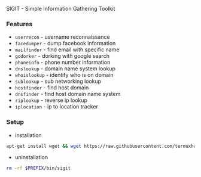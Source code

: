 SIGIT - Simple Information Gathering Toolkit

### Features
- ```userrecon```    - username reconnaissance
- ```facedumper```   - dump facebook information
- ```mailfinder``` - find email with specific name
- ```godorker``` - dorking with google search
- ```phoneinfo``` - phone number information
- ```dnslookup``` - domain name system lookup
- ```whoislookup``` - identify who is on domain
- ```sublookup``` - sub networking lookup
- ```hostfinder``` - find host domain
- ```dnsfinder``` - find host domain name system
- ```riplookup``` - reverse ip lookup
- ```iplocation``` - ip to location tracker

### Setup
- installation
```bash
apt-get install wget && wget https://raw.githubusercontent.com/termuxhackers-id/SIGIT/main/install.sh && bash install.sh
```
- uninstallation
```bash
rm -rf $PREFIX/bin/sigit
```
